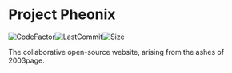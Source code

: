 # Project Pheonix

[![CodeFactor](https://www.codefactor.io/repository/github/2003tech/projectpheonix/badge)](https://www.codefactor.io/repository/github/2003tech/projectpheonix)![LastCommit](https://img.shields.io/github/last-commit/2003tech/ProjectPheonix)![Size](https://img.shields.io/github/repo-size/2003tech/ProjectPheonix)

The collaborative open-source website, arising from the ashes of 2003page.
